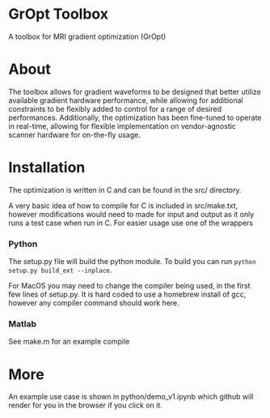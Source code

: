 # GrOpt Toolbox
A toolbox for MRI gradient optimization (GrOpt)
# About
The toolbox allows for gradient waveforms to be designed that better utilize available gradient hardware performance, while allowing for additional constraints to be flexibly added to control for a range of desired performances. Additionally, the optimization has been fine-tuned to operate in real-time, allowing for flexible implementation on vendor-agnostic scanner hardware for on-the-fly usage.
# Installation
The optimization is written in C and can be found in the src/ directory.

A very basic idea of how to compile for C is included in src/make.txt, however modifications would need to made for input and output as it only runs a test case when run in C.  For easier usage use one of the wrappers

### Python

The setup.py file will build the python module.  To build you can run `python setup.py build_ext --inplace`.  

For MacOS you may need to change the compiler being used, in the first few lines of setup.py.  It is hard coded to use a homebrew install of gcc, however any compiler command should work here.

### Matlab

See make.m for an example compile

# More
An example use case is shown in python/demo_v1.ipynb which github will render for you in the browser if you click on it.
